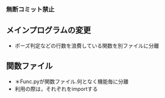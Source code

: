 ### 無断コミット禁止

## メインプログラムの変更
- ポーズ判定などの行数を浪費している関数を別ファイルに分離

## 関数ファイル
- ＊Func.pyが関数ファイル.何となく機能毎に分離
- 利用の際は，それぞれをimportする
